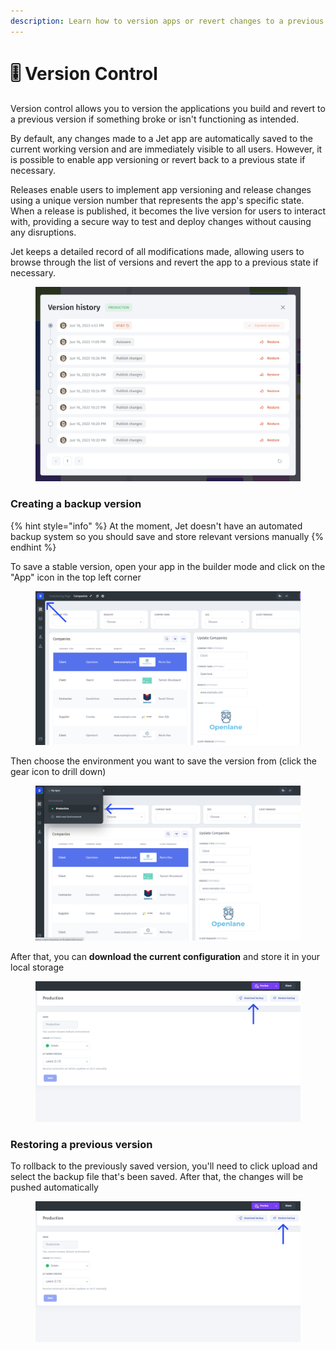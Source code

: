 ```yaml
---
description: Learn how to version apps or revert changes to a previous state.
---
```


# 🎚 Version Control

Version control allows you to version the applications you build and revert to a previous version if something broke or isn't functioning as intended.

By default, any changes made to a Jet app are automatically saved to the current working version and are immediately visible to all users. However, it is possible to enable app versioning or revert back to a previous state if necessary.

Releases enable users to implement app versioning and release changes using a unique version number that represents the app's specific state. When a release is published, it becomes the live version for users to interact with, providing a secure way to test and deploy changes without causing any disruptions.&#x20;

Jet keeps a detailed record of all modifications made, allowing users to browse through the list of versions and revert the app to a previous state if necessary.

<figure><img src="../.gitbook/assets/image (3).png" alt=""><figcaption></figcaption></figure>



### Creating a backup version

{% hint style="info" %}
At the moment, Jet doesn't have an automated backup system so you should save and store relevant versions manually
{% endhint %}

To save a stable version, open your app in the builder mode and click on the "App" icon in the top left corner

<figure><img src="../.gitbook/assets/Group 756 (1).png" alt=""><figcaption></figcaption></figure>

Then choose the environment you want to save the version from (click the gear icon to drill down)

<figure><img src="../.gitbook/assets/Group 755.png" alt=""><figcaption></figcaption></figure>

After that, you can **download the current configuration** and store it in your local storage



<figure><img src="../.gitbook/assets/Group 7571.png" alt=""><figcaption></figcaption></figure>

### Restoring a previous version

To rollback to the previously saved version, you'll need to click upload and select the backup file that's been saved. After that, the changes will be pushed automatically



<figure><img src="../.gitbook/assets/Group 7581.png" alt=""><figcaption></figcaption></figure>
